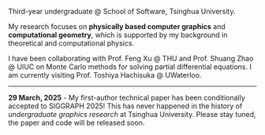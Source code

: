 Third-year undergraduate @ School of Software, Tsinghua University.

My research focuses on **physically based computer graphics** and **computational geometry**, which is supported by my background in theoretical and computational physics.

I have been collaborating with Prof. Feng Xu @ THU and Prof. Shuang Zhao @ UIUC on Monte Carlo methods for solving partial differential equations. I am currently visiting Prof. Toshiya Hachisuka @ UWaterloo.

----

**29 March, 2025** - My first-author technical paper has been conditionally accepted to SIGGRAPH 2025! This has never happened in the history of *undergraduate graphics research* at Tsinghua University. Please stay tuned, the paper and code will be released soon.

